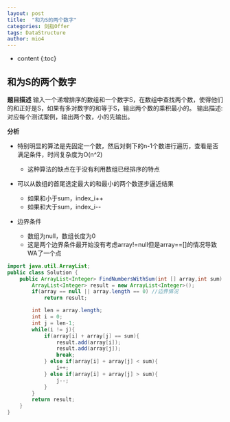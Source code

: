 ```yaml
---
layout: post
title:  "和为S的两个数字"
categories: 剑指Offer  
tags: DataStructure
author: mio4
---
```


* content
{:toc}






## 和为S的两个数字

**题目描述**
输入一个递增排序的数组和一个数字S，在数组中查找两个数，使得他们的和正好是S，如果有多对数字的和等于S，输出两个数的乘积最小的。
输出描述:
对应每个测试案例，输出两个数，小的先输出。


**分析**

 - 特别明显的算法是先固定一个数，然后对剩下的n-1个数进行遍历，查看是否满足条件，时间复杂度为O(n^2)
   - 这种算法的缺点在于没有利用数组已经排序的特点

 - 可以从数组的首尾选定最大的和最小的两个数逐步逼近结果
   - 如果和小于sum，index_i++
   - 如果和大于sum，index_i-- 
 - 边界条件
   - 数组为null，数组长度为0 
   - 这是两个边界条件最开始没有考虑array!=null但是array==[]的情况导致WA了一个点 

```java 
import java.util.ArrayList;
public class Solution {
	public ArrayList<Integer> FindNumbersWithSum(int [] array,int sum) {
		ArrayList<Integer> result = new ArrayList<Integer>();
		if(array == null || array.length == 0) //边界情况
			return result;

		int len = array.length;
		int i = 0;
		int j = len-1;
		while(i != j){
			if(array[i] + array[j] == sum){
				result.add(array[i]);
				result.add(array[j]);
				break;
			} else if(array[i] + array[j] < sum){
				i++;
			} else if(array[i] + array[j] > sum){
				j--;
			}
		}
		return result;
	}
}
```